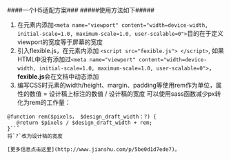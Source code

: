 ####一个H5适配方案###
#####使用方法如下#####
1. 在<head>元素内添加`<meta name="viewport" content="width=device-width, initial-scale=1.0, maximum-scale=1.0, user-scalable=0">`目的在于定义viewport的宽度等于屏幕的宽度
2. 引入flexible.js，在<head>元素内添加 `<script src="fexible.js"> </script>`, 如果HTML中没有添加过`<meta name="viewport" content="width=device-width, initial-scale=1.0, maximum-scale=1.0, user-scalable=0">`，**fexible.js**会在文档中动态添加
3. 编写CSS时元素的width/height、margin、padding等使用rem作为单位，属性的数值 = 设计稿上标注的数值 / 设计稿的宽度
  可以使用sass函数减少px转化为rem的工作量：
  ```
  @function rem($pixels， $design_draft_width：?) {
     @return $pixels / $design_draft_width + rem;
  }```
  将`?`改为设计稿的宽度

  [更多信息点击这里](http://www.jianshu.com/p/5be0d1d7ede7)。